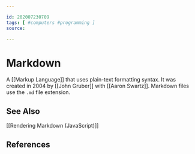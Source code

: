 ```yaml
---

id: 202007230709
tags: [ #computers #programming ]
source:

---
```


# Markdown
A [[Markup Language]] that uses plain-text formatting syntax. It was created in 2004 by [[John Gruber]] with [[Aaron Swartz]]. Markdown files use the `.md` file extension.

## See Also
[[Rendering Markdown (JavaScript)]]

## References

